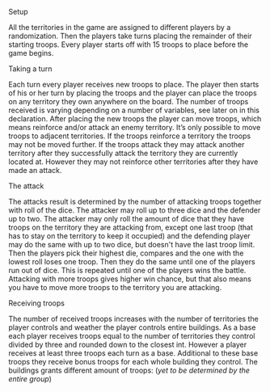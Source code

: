 Setup

All the territories in the game are assigned to different players by a randomization. Then the players take turns placing the remainder of their starting troops. Every player starts off with 15 troops to place before the game begins. 

Taking a turn

Each turn every player receives new troops to place. The player then starts of his or her turn by placing the troops and the player can place the troops on any territory they own anywhere on the board. The number of troops received is varying depending on a number of variables, see later on in this declaration. 
After placing the new troops the player can move troops, which means reinforce and/or attack an enemy territory. It’s only possible to move troops to adjacent territories. If the troops reinforce a territory the troops may not be moved further. If the troops attack they may attack another territory after they successfully attack the territory they are currently located at. However they may not reinforce other territories after they have made an attack. 

The attack

The attacks result is determined by the number of attacking troops together with roll of the dice. The attacker may roll up to three dice and the defender up to two. The attacker may only roll the amount of dice that they have troops on the territory they are attacking from, except one last troop (that has to stay on the territory to keep it occupied) and the defending player may do the same with up to two dice, but doesn't have the last troop limit. Then the players pick their highest die, compares and the one with the lowest roll loses one troop. Then they do the same until one of the players run out of dice. This is repeated until one of the players wins the battle. Attacking with more troops gives higher win chance, but that also means you have to move more troops to the territory you are attacking. 

Receiving troops

The number of received troops increases with the number of territories the player controls and weather the player controls entire buildings. As a base each player receives troops equal to the number of territories they control divided by three and rounded down to the closest int. However a player receives at least three troops each turn as a base. Additional to these base troops they receive bonus troops for each whole building they control. The buildings grants different amount of troops: (*yet to be determined by the entire group*)
